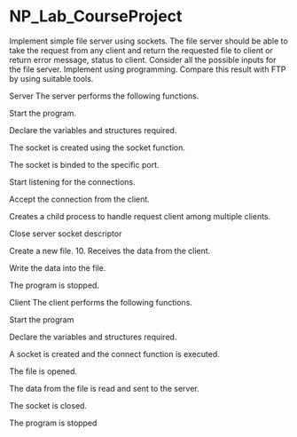 # NP_Lab_CourseProject
Implement simple file server using sockets. The file server should be able to take the request from any client and return the requested file to client or return error message, status to client. Consider all the possible inputs for the file server. Implement using programming. Compare this result with FTP by using suitable tools.

Server
The server performs the following functions.

Start the program.

Declare the variables and structures required.

The socket is created using the socket function.

The socket is binded to the specific port.

Start listening for the connections.

Accept the connection from the client.

Creates a child process to handle request client among multiple clients.

Close server socket descriptor

Create a new file. 10. Receives the data from the client.

Write the data into the file.

The program is stopped.

Client
The client performs the following functions.

Start the program

Declare the variables and structures required.

A socket is created and the connect function is executed.

The file is opened.

The data from the file is read and sent to the server.

The socket is closed.

The program is stopped
